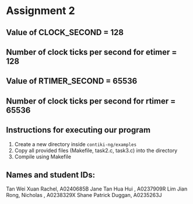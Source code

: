 # Assignment 2

## Value of CLOCK_SECOND = 128

## Number of clock ticks per second for etimer = 128

## Value of RTIMER_SECOND = 65536

## Number of clock ticks per second for rtimer = 65536

## Instructions for executing our program 
1. Create a new directory inside  `contiki-ng/examples`
2. Copy all provided files (Makefile, task2.c, task3.c) into the directory
3. Compile using Makefile

## Names and student IDs:
Tan Wei Xuan Rachel, A0240685B
Jane Tan Hua Hui , A0237909R
Lim Jian Rong, Nicholas , A0238329X
Shane Patrick Duggan, A0235263J
